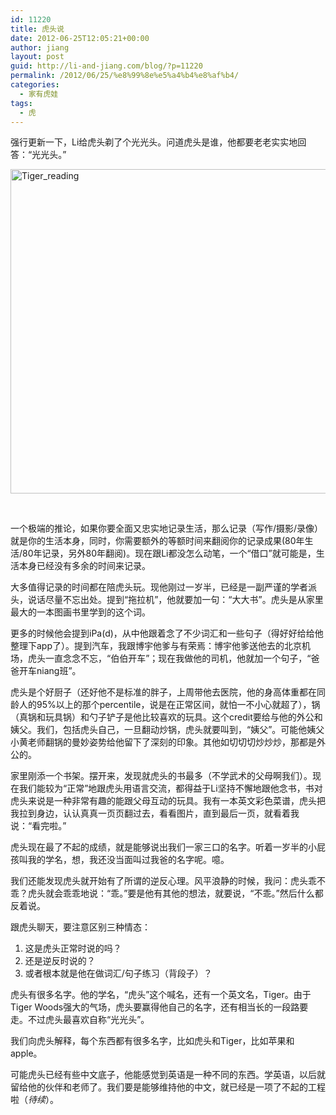 ```yaml
---
id: 11220
title: 虎头说
date: 2012-06-25T12:05:21+00:00
author: jiang
layout: post
guid: http://li-and-jiang.com/blog/?p=11220
permalink: /2012/06/25/%e8%99%8e%e5%a4%b4%e8%af%b4/
categories:
  - 家有虎娃
tags:
  - 虎
---
```

强行更新一下，Li给虎头剃了个光光头。问道虎头是谁，他都要老老实实地回答：“光光头。”

[<img style="background-image: none; border-right-width: 0px; margin: 0px auto; padding-left: 0px; padding-right: 0px; display: block; float: none; border-top-width: 0px; border-bottom-width: 0px; border-left-width: 0px; padding-top: 0px" title="Tiger_reading" border="0" alt="Tiger_reading" src="http://li-and-jiang.com/blog/wp-content/uploads/2012/06/Tiger_reading_thumb.jpg" width="519" height="519" />](http://li-and-jiang.com/blog/wp-content/uploads/2012/06/Tiger_reading.jpg)

&#160;

一个极端的推论，如果你要全面又忠实地记录生活，那么记录（写作/摄影/录像）就是你的生活本身，同时，你需要额外的等额时间来翻阅你的记录成果(80年生活/80年记录，另外80年翻阅)。现在跟Li都没怎么动笔，一个“借口”就可能是，生活本身已经没有多余的时间来记录。

大多值得记录的时间都在陪虎头玩。现他刚过一岁半，已经是一副严谨的学者派头，说话尽量不忘出处。提到“拖拉机”，他就要加一句：“大大书”。虎头是从家里最大的一本图画书里学到的这个词。

更多的时候他会提到iPa(d)，从中他跟着念了不少词汇和一些句子（得好好给给他整理下app了）。提到汽车，我跟博宇他爹与有荣焉：博宇他爹送他去的北京机场，虎头一直念念不忘，“伯伯开车”；现在我做他的司机，他就加一个句子，“爸爸开车niang班”。

虎头是个好厨子（还好他不是标准的胖子，上周带他去医院，他的身高体重都在同龄人的95%以上的那个percentile，说是在正常区间，就怕一不小心就超了），锅（真锅和玩具锅）和勺子铲子是他比较喜欢的玩具。这个credit要给与他的外公和姨父。我们，包括虎头自己，一旦翻动炒锅，虎头就要叫到，“姨父”。可能他姨父小黄老师翻锅的曼妙姿势给他留下了深刻的印象。其他如切切切炒炒炒，那都是外公的。

家里刚添一个书架。摆开来，发现就虎头的书最多（不学武术的父母啊我们）。现在我们能较为“正常”地跟虎头用语言交流，都得益于Li坚持不懈地跟他念书，书对虎头来说是一种非常有趣的能跟父母互动的玩具。我有一本英文彩色菜谱，虎头把我拉到身边，认认真真一页页翻过去，看看图片，直到最后一页，就看着我说：“看完啦。”

虎头现在最了不起的成绩，就是能够说出我们一家三口的名字。听着一岁半的小屁孩叫我的学名，想，我还没当面叫过我爸的名字呢。噫。

我们还能发现虎头就开始有了所谓的逆反心理。风平浪静的时候，我问：虎头乖不乖？虎头就会乖乖地说：“乖。”要是他有其他的想法，就要说，“不乖。”然后什么都反着说。

跟虎头聊天，要注意区别三种情态：

  1. 这是虎头正常时说的吗？
  2. 还是逆反时说的？
  3. 或者根本就是他在做词汇/句子练习（背段子）？

虎头有很多名字。他的学名，“虎头”这个喊名，还有一个英文名，Tiger。由于Tiger Woods强大的气场，虎头要赢得他自己的名字，还有相当长的一段路要走。不过虎头最喜欢自称“光光头”。

我们向虎头解释，每个东西都有很多名字，比如虎头和Tiger，比如苹果和apple。

可能虎头已经有些中文底子，他能感觉到英语是一种不同的东西。学英语，以后就留给他的伙伴和老师了。我们要是能够维持他的中文，就已经是一项了不起的工程啦（_待续_）。